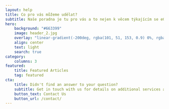 ```yaml
---
layout: help
title: Co pro vás můžeme udělat?
subtitle: Naše poradna je tu pro vás a to nejen k věcem týkajícím se eGovernmentu. Zkuste najít co je potřeba a nebo nás kontaktujte pro další požadavky
hero:
    background: "#663399"
    image: header_2.jpg
    overlay: "linear-gradient(-200deg, rgba(101, 51, 153, 0.9) 0%, rgba(90, 51, 153, 0.9) 53%, rgba(71, 51, 153, 0.9) 100%)"
    align: center
    text: light
    search: true
category:
    columns: 3
featured:
    title: Featured Articles
    tag: featured
cta:
    title: Didn't find an answer to your question?
    subtitle: Get in touch with us for details on additional services and custom work pricing
    button_text: Contact Us   
    button_url: /contact/      
---
```


